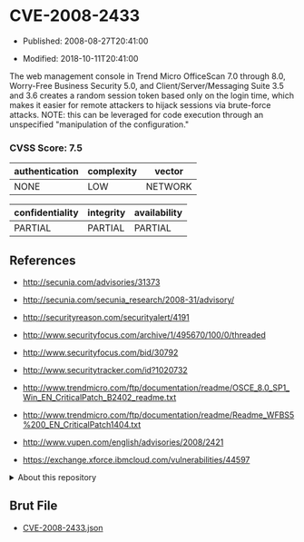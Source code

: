 # CVE-2008-2433

- Published: 2008-08-27T20:41:00

- Modified: 2018-10-11T20:41:00

The web management console in Trend Micro OfficeScan 7.0 through 8.0, Worry-Free Business Security 5.0, and Client/Server/Messaging Suite 3.5 and 3.6 creates a random session token based only on the login time, which makes it easier for remote attackers to hijack sessions via brute-force attacks.  NOTE: this can be leveraged for code execution through an unspecified "manipulation of the configuration."

### CVSS Score: **7.5**

| authentication | complexity | vector |
| --- | --- | --- |
| NONE | LOW | NETWORK |

| confidentiality | integrity | availability |
| --- | --- | --- |
| PARTIAL | PARTIAL | PARTIAL |

## References

* http://secunia.com/advisories/31373

* http://secunia.com/secunia_research/2008-31/advisory/

* http://securityreason.com/securityalert/4191

* http://www.securityfocus.com/archive/1/495670/100/0/threaded

* http://www.securityfocus.com/bid/30792

* http://www.securitytracker.com/id?1020732

* http://www.trendmicro.com/ftp/documentation/readme/OSCE_8.0_SP1_Win_EN_CriticalPatch_B2402_readme.txt

* http://www.trendmicro.com/ftp/documentation/readme/Readme_WFBS5%200_EN_CriticalPatch1404.txt

* http://www.vupen.com/english/advisories/2008/2421

* https://exchange.xforce.ibmcloud.com/vulnerabilities/44597

<details>
<summary>About this repository</summary> 

  This repository is part of the project [Live Hack CVE](https://github.com/Live-Hack-CVE). Main website can be found [www.live-hack.org](https://www.live-hack.org) 
  
  Made by [Sn0wAlice](https://github.com/Sn0wAlice) for the people that care about security and need to have a feed of the latest CVEs. Hope you enjoy it, don't forget to star the repo and follow me on [Twitter](https://twitter.com/Sn0wAlice) and [Github](https://github.com/Sn0wAlice). And that is my [personnal website](https://www.alice-snow.me/)

  - [Home Page](https://github.com/Live-Hack-CVE)
  - [Framework](https://github.com/Live-Hack-CVE/cve-framework)
  - [CVE database](https://github.com/Live-Hack-CVE/full_database)
  - [Changelog](https://github.com/Live-Hack-CVE/Changelog)
</details>

## Brut File

* [CVE-2008-2433.json](https://raw.githubusercontent.com/Live-Hack-CVE/full_database/main/cves/2008/CVE-2008-2433.json)

